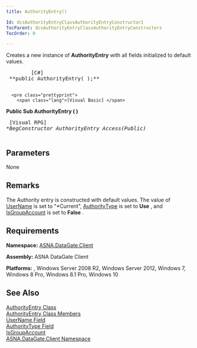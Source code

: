 ```yaml
---
title: AuthorityEntry()

Id: dcsAuthorityEntryClassAuthorityEntryConstructor1
TocParent: dcsAuthorityEntryClassAuthorityEntryConstructors
TocOrder: 0

---
```


Creates a new instance of <span> **AuthorityEntry** </span> with all fields initialized to default values.
<pre class="prettyprint">
        <span class="lang">[C#]</span>
 **public AuthorityEntry( );** 
      </pre>
      <pre class="prettyprint">
        <span class="lang">[Visual Basic] </span>
 **Public Sub AuthorityEntry ( 
)** 
      </pre>
      <pre class="prettyprint">
        <span class="lang">[Visual RPG]</span>
 **BegConstructor AuthorityEntry Access(*Public)<br />**     </pre>
      <span/>

## Parameters

<span>None</span>

## Remarks

The Authority entry is constructed with default values. The value of [UserName](authority-entry-class-username-field.html) is set to "*Current", [AuthorityType](authority-entry-class-authority-type-field.html) is set to **Use** , and [IsGroupAccount](authority-entry-class-username-field.html) is set to **False** .
## Requirements

**Namespace:** [ASNA.DataGate.Client](datagate-client-namespace.html) 

**Assembly:** ASNA DataGate Client

**Platforms:** , Windows Server 2008 R2, Windows Server 2012, Windows 7, Windows 8 Pro, Windows 8.1 Pro, Windows 10
## See Also


[AuthorityEntry Class](authority-entry-class.html)
      <br />
[AuthorityEntry Class Members](authority-entry-members.html)
      <br />
[UserName Field](authority-entry-class-username-field.html)
      <br />
[AuthorityType Field](authority-entry-class-authority-type-field.html)
      <br />
[IsGroupAccount](authority-entry-class-username-field.html)
      <br />
[ASNA.DataGate.Client Namespace](datagate-client-namespace.html)

